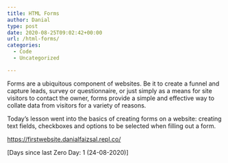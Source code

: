 ```yaml
---
title: HTML Forms
author: Danial
type: post
date: 2020-08-25T09:02:42+00:00
url: /html-forms/
categories:
  - Code
  - Uncategorized

---
```

Forms are a ubiquitous component of websites. Be it to create a funnel and capture leads, survey or questionnaire, or just simply as a means for site visitors to contact the owner, forms provide a simple and effective way to collate data from visitors for a variety of reasons.

Today’s lesson went into the basics of creating forms on a website: creating text fields, checkboxes and options to be selected when filling out a form.

https://firstwebsite.danialfaizsal.repl.co/

[Days since last Zero Day: 1 (24-08-2020)]